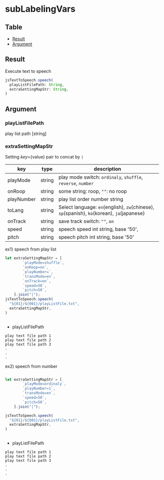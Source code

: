 # subLabelingVars

Table
-----------------

* [Result](#result)
* [Argument](#argument)


## Result

Execute text to speech


```js.js
jsTextToSpeech.speech(  
  playListFilePath: String,    
  extraSettingMapStr: String,  
)

```

## Argument

### playListFilePath

play list path [string]

### extraSettingMapStr

Setting ${key}=${value} pair to concat by `|`

| key | type | description |
| -------- | -------- | -------- |
| playMode | string | play mode switch: `ordinaly`, `shuffle`, `reverse`, `number` |
| onRoop | string | some string: roop, `""`: no roop |
| playNumber | string | play list order number  string |
| toLang | string | Select language: `en`(english), `zw`(chinese), `sp`(spanish), `ko`(korean), `ja`(japanese) |
| onTrack | string | save track switch: `""`, `on` |
| speed | string | speech speed int string, base '50',  |
| pitch | string | speech pitch int string, base '50' |


ex1) speech from play list 

```js.js
let extraSettingMapStr = [
		`playMode=shuffle`,
		`onRoop=on`,
		`playNumber=`,
		`transMode=en`,
		`onTrack=on`,
		`speed=50`,
		`pitch=50`,
	].join("|");
jsTextToSpeech.speech(  
  "${01}/${001}/playListFile.txt",    
  extraSettingMapStr,  
)
  
```

- playListFilePath

```
play text file path 1
play text file path 2
play text file path 3
.
.
.
```

ex2) speech from number


```js.js

let extraSettingMapStr = [
		`playMode=ordinaly`,
		`playNumber=1`,
		`transMode=en`,
		`speed=50`,
		`pitch=50`,
	].join("|");

jsTextToSpeech.speech(  
  "${01}/${001}/playListFile.txt",    
  extraSettingMapStr,  
)
  
```

- playListFilePath

```
play text file path 1
play text file path 2
play text file path 3
.
.
.
```
